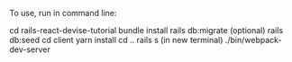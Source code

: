 To use, run in command line:

cd rails-react-devise-tutorial
bundle install
rails db:migrate
(optional) rails db:seed
cd client
yarn install
cd ..
rails s
(in new terminal) ./bin/webpack-dev-server
